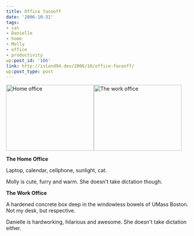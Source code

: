 ```yaml
---
title: Office faceoff
date: '2006-10-31'
tags:
- cat
- Danielle
- home
- Molly
- office
- productivity
wp:post_id: '106'
link: http://island94.dev/2006/10/office-faceoff/
wp:post_type: post
---
```


<a href="http://www.flickr.com/photos/bensheldon/285052618/" title="Photo Sharing"><img src="http://static.flickr.com/102/285052618_3f60156e62_m.jpg" width="240" height="180" alt="Home office" /></a><a href="http://www.flickr.com/photos/bensheldon/285058957/" title="Photo Sharing"><img src="http://static.flickr.com/116/285058957_7d854a698e_m.jpg" width="240" height="180" alt="The work office" /></a>

<strong>The Home Office</strong>

Laptop, calendar, cellphone, sunlight, cat.

Molly is cute, furry and warm.  She doesn't take dictation though.

<strong>The Work Office</strong>

A hardened concrete box deep in the windowless bowels of UMass Boston. Not my desk, but respective.

Danielle is hardworking, hilarious and awesome.  She doesn't take dictation either.
